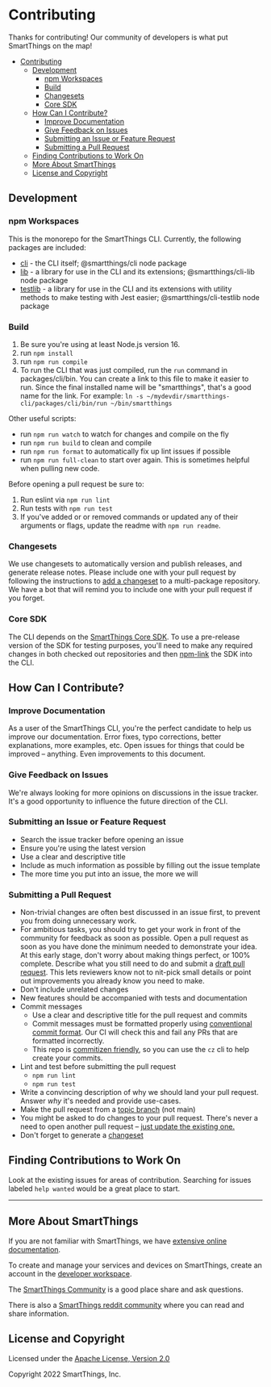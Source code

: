 # Contributing

Thanks for contributing! Our community of developers is what put SmartThings on the map!

- [Contributing](#contributing)
	- [Development](#development)
		- [npm Workspaces](#npm-workspaces)
		- [Build](#build)
		- [Changesets](#changesets)
		- [Core SDK](#core-sdk)
	- [How Can I Contribute?](#how-can-i-contribute)
		- [Improve Documentation](#improve-documentation)
		- [Give Feedback on Issues](#give-feedback-on-issues)
		- [Submitting an Issue or Feature Request](#submitting-an-issue-or-feature-request)
		- [Submitting a Pull Request](#submitting-a-pull-request)
	- [Finding Contributions to Work On](#finding-contributions-to-work-on)
	- [More About SmartThings](#more-about-smartthings)
	- [License and Copyright](#license-and-copyright)

## Development

### npm Workspaces

This is the monorepo for the SmartThings CLI. Currently, the following
packages are included:

* [cli](packages/cli/README.md) - the CLI itself; @smartthings/cli node package
* [lib](packages/lib/README.md) - a library for use in the CLI and its
  extensions; @smartthings/cli-lib node package
* [testlib](packages/testlib/README.md) - a library for use in the CLI and its
  extensions with utility methods to make testing with Jest easier;
  @smartthings/cli-testlib node package

### Build

1. Be sure you're using at least Node.js version 16.
1. run `npm install`
1. run `npm run compile`
1. To run the CLI that was just compiled, run the `run` command in packages/cli/bin. You can create
   a link to this file to make it easier to run. Since the final installed
   name will be "smartthings", that's a good name for the link. For example:
   `ln -s ~/mydevdir/smartthings-cli/packages/cli/bin/run ~/bin/smartthings`

Other useful scripts:

* run `npm run watch` to watch for changes and compile on the fly
* run `npm run build` to clean and compile
* run `npm run format` to automatically fix up lint issues if possible
* run `npm run full-clean` to start over again. This is sometimes helpful when pulling new code.

Before opening a pull request be sure to:

1. Run eslint via `npm run lint`
1. Run tests with `npm run test`
1. If you've added or or removed commands or updated any of their arguments or flags, update the readme with `npm run readme`.

### Changesets

We use changesets to automatically version and publish releases, and generate release notes. Please include one with your pull request by following the instructions to [add a changeset](https://github.com/changesets/changesets/blob/main/docs/adding-a-changeset.md) to a multi-package repository. We have a bot that will remind you to include one with your pull request if you forget.

### Core SDK

The CLI depends on the [SmartThings Core SDK](https://github.com/SmartThingsCommunity/smartthings-core-sdk). To use a pre-release version of the SDK for testing purposes, you'll need to make any required changes in both checked out repositories and then [npm-link](https://docs.npmjs.com/cli/v8/commands/npm-link#workspace-usage) the SDK into the CLI.

## How Can I Contribute?

### Improve Documentation

As a user of the SmartThings CLI, you're the perfect candidate to help us improve our documentation. Error fixes, typo corrections, better explanations, more examples, etc. Open issues for things that could be improved – anything. Even improvements to this document.

### Give Feedback on Issues

We're always looking for more opinions on discussions in the issue tracker. It's a good opportunity to influence the future direction of the CLI.

### Submitting an Issue or Feature Request

- Search the issue tracker before opening an issue
- Ensure you're using the latest version
- Use a clear and descriptive title
- Include as much information as possible by filling out the issue template
- The more time you put into an issue, the more we will

### Submitting a Pull Request

- Non-trivial changes are often best discussed in an issue first, to prevent you from doing unnecessary work.
- For ambitious tasks, you should try to get your work in front of the community for feedback as soon as possible. Open a pull request as soon as you have done the minimum needed to demonstrate your idea. At this early stage, don't worry about making things perfect, or 100% complete. Describe what you still need to do and submit a [draft pull request](https://github.blog/2019-02-14-introducing-draft-pull-requests/). This lets reviewers know not to nit-pick small details or point out improvements you already know you need to make.
- Don't include unrelated changes
- New features should be accompanied with tests and documentation
- Commit messages
  - Use a clear and descriptive title for the pull request and commits
  - Commit messages must be formatted properly using [conventional commit format](https://www.conventionalcommits.org/en/v1.0.0/). Our CI will check this and fail any PRs that are formatted incorrectly.
  - This repo is [commitizen friendly](https://github.com/commitizen/cz-cli), so you can use the `cz` cli to help create your commits.
- Lint and test before submitting the pull request
  - `npm run lint`
  - `npm run test`
- Write a convincing description of why we should land your pull request. Answer _why_ it's needed and provide use-cases.
- Make the pull request from a [topic branch](https://github.com/dchelimsky/rspec/wiki/Topic-Branches) (not main)
- You might be asked to do changes to your pull request. There's never a need to open another pull request – [just update the existing one.](https://github.com/RichardLitt/knowledge/blob/master/github/amending-a-commit-guide.md)
- Don't forget to generate a [changeset](#changesets)

## Finding Contributions to Work On

Look at the existing issues for areas of contribution. Searching for issues labeled `help wanted` would be a great place to start.

---

## More About SmartThings

If you are not familiar with SmartThings, we have
[extensive online documentation](https://developer-preview.smartthings.com/).

To create and manage your services and devices on SmartThings, create an account in the
[developer workspace](https://smartthings.developer.samsung.com/workspace/).

The [SmartThings Community](https://community.smartthings.com/) is a good place share and
ask questions.

There is also a [SmartThings reddit community](https://www.reddit.com/r/SmartThings/) where you
can read and share information.

## License and Copyright

Licensed under the [Apache License, Version 2.0](https://www.apache.org/licenses/LICENSE-2.0)

Copyright 2022 SmartThings, Inc.
